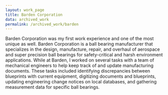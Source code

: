 ```yaml
---
layout: work_page
title: Barden Corporation
data: archived_work
permalink: /archived_work/barden
---
```


Barden Corporation was my first work experience and one of the most unique as well. Barden Corporation is a ball bearing manufacturer that specializes in the design, manufacture, repair, and overhaul of aerospace and super precision ball bearings for safety-critical and harsh environment applications. While at Barden, I worked on several tasks with a team of mechanical engineers to help keep track of and update manufacturing documents. These tasks included identifying discrepancies between blueprints with current equipment, digitizing documents and blueprints, updating engineering change notices on local databases, and gathering measurement data for specific ball bearings.